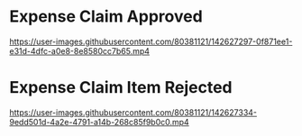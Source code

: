 # Expense Claim Approved
https://user-images.githubusercontent.com/80381121/142627297-0f871ee1-e31d-4dfc-a0e8-8e8580cc7b65.mp4

# Expense Claim Item Rejected
https://user-images.githubusercontent.com/80381121/142627334-9edd501d-4a2e-4791-a14b-268c85f9b0c0.mp4

